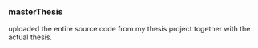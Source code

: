### masterThesis

uploaded the entire source code from my thesis project together with the actual thesis.


